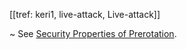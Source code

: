 [[tref: keri1, live-attack, Live-attack]]

~ See [Security Properties of Prerotation](#live-attacks).
